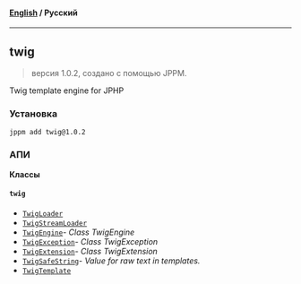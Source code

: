 #### [English](README.md) / **Русский**

---

## twig
> версия 1.0.2, создано с помощью JPPM.

Twig template engine for JPHP

### Установка
```
jppm add twig@1.0.2
```

### АПИ
**Классы**

#### `twig`

- [`TwigLoader`](https://github.com/jphp-group/twig/blob/master/api-docs/classes/twig/TwigLoader.ru.md)
- [`TwigStreamLoader`](https://github.com/jphp-group/twig/blob/master/api-docs/classes/twig/TwigStreamLoader.ru.md)
- [`TwigEngine`](https://github.com/jphp-group/twig/blob/master/api-docs/classes/twig/TwigEngine.ru.md)- _Class TwigEngine_
- [`TwigException`](https://github.com/jphp-group/twig/blob/master/api-docs/classes/twig/TwigException.ru.md)- _Class TwigException_
- [`TwigExtension`](https://github.com/jphp-group/twig/blob/master/api-docs/classes/twig/TwigExtension.ru.md)- _Class TwigExtension_
- [`TwigSafeString`](https://github.com/jphp-group/twig/blob/master/api-docs/classes/twig/TwigSafeString.ru.md)- _Value for raw text in templates._
- [`TwigTemplate`](https://github.com/jphp-group/twig/blob/master/api-docs/classes/twig/TwigTemplate.ru.md)